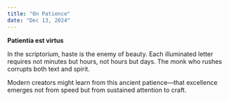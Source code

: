 ```yaml
---
title: "On Patience"
date: "Dec 13, 2024"
---
```


**Patientia est virtus**

In the scriptorium, haste is the enemy of beauty. Each illuminated letter requires not minutes but hours, not hours but days. The monk who rushes corrupts both text and spirit.

Modern creators might learn from this ancient patience—that excellence emerges not from speed but from sustained attention to craft.
